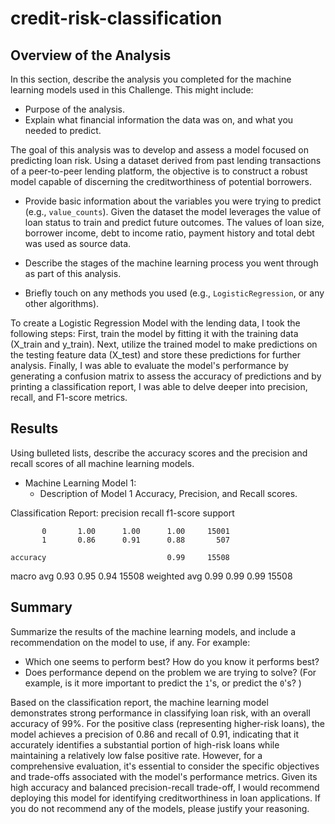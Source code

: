 # credit-risk-classification

## Overview of the Analysis

In this section, describe the analysis you completed for the machine learning models used in this Challenge. This might include:

* Purpose of the analysis.
* Explain what financial information the data was on, and what you needed to predict.

The goal of this analysis was to develop and assess a model focused on predicting loan risk. Using a dataset derived from past lending transactions of a peer-to-peer lending platform, the objective is to construct a robust model capable of discerning the creditworthiness of potential borrowers.


* Provide basic information about the variables you were trying to predict (e.g., `value_counts`).
Given the dataset the model leverages the value of loan status to train and predict future outcomes. The values of loan size, borrower income, debt to income ratio, payment history and total debt was used as source data.

* Describe the stages of the machine learning process you went through as part of this analysis.
* Briefly touch on any methods you used (e.g., `LogisticRegression`, or any other algorithms).

To create a Logistic Regression Model with the lending data, I took the following steps: First, train the model by fitting it with the training data (X_train and y_train). Next, utilize the trained model to make predictions on the testing feature data (X_test) and store these predictions for further analysis. Finally, I was able to evaluate the model's performance by generating a confusion matrix to assess the accuracy of predictions and by printing a classification report, I was able to delve deeper into precision, recall, and F1-score metrics.

## Results

Using bulleted lists, describe the accuracy scores and the precision and recall scores of all machine learning models.

* Machine Learning Model 1:
    * Description of Model 1 Accuracy, Precision, and Recall scores.

Classification Report:
              precision    recall  f1-score   support

           0       1.00      1.00      1.00     15001
           1       0.86      0.91      0.88       507

    accuracy                           0.99     15508
   macro avg       0.93      0.95      0.94     15508
weighted avg       0.99      0.99      0.99     15508

## Summary

Summarize the results of the machine learning models, and include a recommendation on the model to use, if any. For example:

* Which one seems to perform best? How do you know it performs best?
* Does performance depend on the problem we are trying to solve? (For example, is it more important to predict the `1`'s, or predict the `0`'s? )

Based on the classification report, the machine learning model demonstrates strong performance in classifying loan risk, with an overall accuracy of 99%. For the positive class (representing higher-risk loans), the model achieves a precision of 0.86 and recall of 0.91, indicating that it accurately identifies a substantial portion of high-risk loans while maintaining a relatively low false positive rate. However, for a comprehensive evaluation, it's essential to consider the specific objectives and trade-offs associated with the model's performance metrics. Given its high accuracy and balanced precision-recall trade-off, I would recommend deploying this model for identifying creditworthiness in loan applications.
If you do not recommend any of the models, please justify your reasoning.
